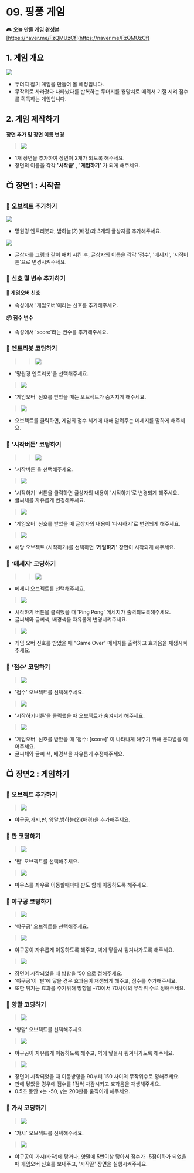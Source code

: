 # 09. 핑퐁 게임

🎮  **오늘 만들 게임 완성본**   
[https://naver.me/FzQMUzCf](https://naver.me/FzQMUzCf) 



## 1. 게임 개요
![](/img/08_핑퐁게임/8_8.png)

- 두더지 잡기 게임을 만들어 볼 예정입니다. 
- 무작위로 사라졌다 나타났다를 반복하는 두더지를 뿅망치로 때려서 기절 시켜 점수를 획득하는 게임입니다.

## 2. 게임 제작하기

**장면 추가 및 장면 이름 변경**

> ![](/img/08_핑퐁게임/8_44.png)

- 1개 장면을 추가하여 장면이 2개가 되도록 해주세요.  
- 장면의 이름을 각각 **'시작끝'** , **'게임하기'** 가 되게 해주세요. 


## 📺 장면1 : 시작끝



### 🧩 오브젝트 추가하기

![](/img/08_핑퐁게임/8_23.png)

- 망원경 엔트리봇과, 밤하늘(2)(배경)과 3개의 글상자를 추가해주세요. 


![](/img/08_핑퐁게임/8_24.png)

- 글상자를 그림과 같이 배치 시킨 후, 글상자의 이름을 각각 '점수', '메세지', '시작버튼'으로 변경시켜주세요. 


### 🧩 신호 및 변수 추가하기 

**🛜 게임오버 신호**
- 속성에서 '게임오버'이라는 신호를 추가해주세요.

**📦 점수 변수**
- 속성에서 'score'라는 변수를 추가해주세요. 



### 🧩 엔트리봇 코딩하기

>>  ![](/img/08_핑퐁게임/엔트리.png)
- '망원경 엔트리봇'을 선택해주세요.

> ![](/img/08_핑퐁게임/8_28.png)

- '게임오버' 신호를 받았을 때는 오브젝트가 숨겨지게 해주세요. 

> ![](/img/08_핑퐁게임/8_29.png)

- 오브젝트를 클릭하면, 게임의 점수 체계에 대해 알려주는 메세지를 말하게 해주세요. 


### 🧩 '시작버튼' 코딩하기

>>  ![](/img/08_핑퐁게임/시작버튼.png)
- '시작버튼'을 선택해주세요. 

> ![](/img/08_핑퐁게임/8_25.png)

- '시작하기' 버튼을 클릭하면 글상자의 내용이 '시작하기'로 변경되게 해주세요. 
- 글씨체를 자유롭게 변경해주세요. 

> ![](/img/08_핑퐁게임/8_26.png)

- '게임오버' 신호를 받았을 때 글상자의 내용이 '다시하기'로 변경되게 해주세요. 

> ![](/img/08_핑퐁게임/8_27.png)

- 해당 오브젝트 (시작하기)를 선택하면 **'게임하기'** 장면이 시작되게 해주세요. 

### 🧩 '메세지' 코딩하기

> > ![](/img/08_핑퐁게임/메세지.png)

- 메세지 오브젝트를 선택해주세요.

> ![](/img/08_핑퐁게임/8_30.png)

- 시작하기 버튼을 클릭했을 때 'Ping Pong' 메세지가 출력되도록해주세요.
- 글씨체와 글씨색, 배경색을 자유롭게 변경시켜주세요.

> ![](/img/08_핑퐁게임/8_46.png)

- 게임 오버 신호를 받았을 때 "Game Over" 메세지를 출력하고 효과음을 재생시켜주세요. 


### 🧩 '점수' 코딩하기

> ![](/img/08_핑퐁게임/점수.png)

- '점수' 오브젝트를 선택해주세요. 


> ![](/img/08_핑퐁게임/8_32.png)
- '시작하기버튼'을 클릭했을 때 오브젝트가 숨겨지게 해주세요. 


> ![](/img/08_핑퐁게임/8_33.png) 
- '게임오버' 신호를 받았을 때 '점수: [score]' 이 나타나게 해주기 위해 문자열을 이어주세요.
- 글씨체와 글씨 색, 배경색을 자유롭게 수정해주세요. 


## 📺 장면2 : 게임하기



### 🧩 오브젝트 추가하기

> ![](/img/08_핑퐁게임/8_37.png)
- 야구공,가시,판, 양말,밤하늘(2)(배경)을 추가해주세요. 


### 🧩 판 코딩하기

> ![](/img/08_핑퐁게임/판.png)
- '판' 오브젝트를 선택해주세요. 

> ![](/img/08_핑퐁게임/8_38.png)

- 마우스를 좌우로 이동할때마다 판도 함께 이동하도록 해주세요. 

### 🧩 야구공 코딩하기 

> ![](/img/08_핑퐁게임/야구공.png)
- '야구공' 오브젝트를 선택해주세요. 

> ![](/img/08_핑퐁게임/8_39.png)

- 야구공이 자유롭게 이동하도록 해주고, 벽에 닿을시 튕겨나가도록 해주세요. 


> ![](/img/08_핑퐁게임/8_40.png)


- 장면이 시작되었을 때 방향을 '50'으로 정해주세요. 
- '야구공'이 '판'에 닿을 경우 효과음이 재생되게 해주고, 점수를 추가해주세요. 
- 또한 튀기는 효과를 주기위해 방향을 -70에서 70사이의 무작위 수로 정해주세요. 

### 🧩 양말 코딩하기 

> ![](/img/08_핑퐁게임/양말.png)
- '양말' 오브젝트를 선택해주세요. 


> ![](/img/08_핑퐁게임/8_41.png)

- 야구공이 자유롭게 이동하도록 해주고, 벽에 닿을시 튕겨나가도록 해주세요. 


> ![](/img/08_핑퐁게임/8_42.png)

- 장면이 시작되었을 때 이동방향을 90부터 150 사이의 무작위수로 정해주세요.
- 판에 닿았을 경우에 점수를 1점씩 차감시키고 효과음을 재생해주세요. 
- 0.5초 동안 x는 -50, y는 200만큼 움직이게 해주세요. 



### 🧩 가시 코딩하기

> ![](/img/08_핑퐁게임/가시.png)

- '가시' 오브젝트를 선택해주세요. 


> ![](/img/08_핑퐁게임/8_43.png)
- 야구공이 가시(바닥)에 닿거나, 양말에 5번이상 닿아서 점수가 -5점이하가 되었을 때 게임오버 신호를 보내주고, '시작끝' 장면을 실행시켜주세요. 
